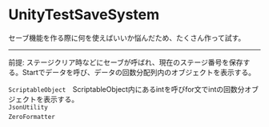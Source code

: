 # UnityTestSaveSystem

セーブ機能を作る際に何を使えばいいか悩んだため、たくさん作って試す。
_______________________________________________________________________________________________________________________________
前提: ステージクリア時などにセーブが呼ばれ、現在のステージ番号を保存する。Startでデータを呼び、データの回数分配列内のオブジェクトを表示する。
  
`ScriptableObject`　ScriptableObject内にあるintを呼びfor文でintの回数分オブジェクトを表示する。  
`JsonUtility`  
`ZeroFormatter`　
